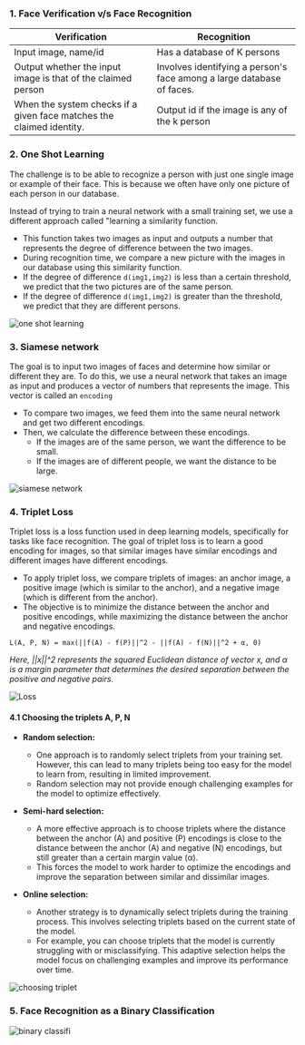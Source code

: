 ### 1. Face Verification v/s Face Recognition

| Verification | Recognition|
| --- | --- |
| Input image, name/id |  Has a database of K persons|
| Output whether the input image is that of the claimed person|  Involves identifying a person's face among a large database of faces. |
| When the system checks if a given face matches the claimed identity.| Output id if the image is any of the k person |

### 2. One Shot Learning

The challenge is to be able to recognize a person with just one single image or example of their face. This is because we often have only one picture of each person in our database.

Instead of trying to train a neural network with a small training set, we use a different approach called "learning a similarity function.

- This function takes two images as input and outputs a number that represents the degree of difference between the two images.
- During recognition time, we compare a new picture with the images in our database using this similarity function.
- If the degree of difference `d(img1,img2)` is less than a certain threshold, we predict that the two pictures are of the same person.
- If the degree of difference `d(img1,img2)` is greater than the threshold, we predict that they are different persons.

![one shot learning](https://github.com/user-attachments/assets/5e91d351-a693-4578-9283-9f14a602039b)

### 3. Siamese network

The goal is to input two images of faces and determine how similar or different they are. To do this, we use a neural network that takes an image as input and produces a vector of numbers that represents the image. This vector is called an `encoding`

- To compare two images, we feed them into the same neural network and get two different encodings.
- Then, we calculate the difference between these encodings. 
    - If the images are of the same person, we want the difference to be small.
    - If the images are of different people, we want the distance to be large.

![siamese network](https://github.com/user-attachments/assets/1620ca89-9515-4519-b4a0-981546fcba4e)

### 4. Triplet Loss

Triplet loss is a loss function used in deep learning models, specifically for tasks like face recognition. The goal of triplet loss is to learn a good encoding for images, so that similar images have similar encodings and different images have different encodings.

- To apply triplet loss, we compare triplets of images: an anchor image, a positive image (which is similar to the anchor), and a negative image (which is different from the anchor).
- The objective is to minimize the distance between the anchor and positive encodings, while maximizing the distance between the anchor and negative encodings.

`L(A, P, N) = max(||f(A) - f(P)||^2 - ||f(A) - f(N)||^2 + α, 0)`

*Here, ||x||^2 represents the squared Euclidean distance of vector x, and α is a margin parameter that determines the desired separation between the positive and negative pairs.*

![Loss ](https://github.com/user-attachments/assets/f3912d21-3aea-4cd9-93d8-fdfe54a54799)

#### 4.1 Choosing the triplets A, P, N

- **Random selection:** 
    - One approach is to randomly select triplets from your training set. However, this can lead to many triplets being too easy for the model to learn from, resulting in limited improvement.
    - Random selection may not provide enough challenging examples for the model to optimize effectively.

- **Semi-hard selection:**
    - A more effective approach is to choose triplets where the distance between the anchor (A) and positive (P) encodings is close to the distance between the anchor (A) and negative (N) encodings, but still greater than a certain margin value (α). 
    - This forces the model to work harder to optimize the encodings and improve the separation between similar and dissimilar images.

- **Online selection:** 
    - Another strategy is to dynamically select triplets during the training process. This involves selecting triplets based on the current state of the model.
    - For example, you can choose triplets that the model is currently struggling with or misclassifying. This adaptive selection helps the model focus on challenging examples and improve its performance over time.

![choosing triplet](https://github.com/user-attachments/assets/42ad6aba-2d6c-4405-ab6e-1f1e7ceef469)

### 5. Face Recognition as a Binary Classification

![binary classifi](https://github.com/user-attachments/assets/071f3f52-45e8-452c-a467-a19cbc6576e0)
